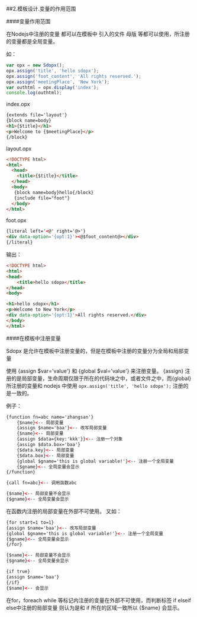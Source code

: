 ##2.模板设计.变量的作用范围

####变量作用范围

在Nodejs中注册的变量 都可以在模板中 引入的文件 母版 等都可以使用，所注册的变量都是全局变量。

如：
```js
var opx = new Sdopx();
opx.assign('title', 'hello sdopx');
opx.assign('foot_content', 'All rights reserved.');
opx.assign('meetingPlace', 'New York');
var outhtml = opx.display('index');
console.log(outhtml);
```

index.opx
```html
{extends file='layout'}
{block name=body}
<h1>{$title}</h1>
<p>Welcome to {$meetingPlace}</p>
{/block}
```

layout.opx
```html
<!DOCTYPE html>
<html>
  <head>
    <title>{$title}</title>
  </head>
  <body>
   {block name=body}hello{/block}
   {include file="foot"}
  </body>
</html>
```


foot.opx
```html
{literal left='<@' right='@>'}
<div data-option='{opt:1}'><@$foot_content@></div>
{/literal}
```

输出：
```html
<!DOCTYPE html>
<html>
<head>
    <title>hello sdopx</title>
</head>
<body>

<h1>hello sdopx</h1>
<p>Welcome to New York</p>
<div data-option='{opt:1}'>All rights reserved.</div>
</body>
</html>
```

####在模板中注册变量

Sdopx 是允许在模板中注册变量的，但是在模板中注册的变量分为全局和局部变量

使用 {assign $var='value'} 和  {global $val='value'} 来注册变量。
{assign} 注册的是局部变量，生命周期仅限于所在的代码块之中，或者文件之中，而{global} 所注册的变量和 nodejs 中使用 `opx.assign('title', 'hello sdopx');` 注册的是一致的。

例子：
```html
{function fn=abc name='zhangsan'}
    {$name}<-- 局部变量
    {assign $name='baa'}<-- 改写局部变量
    {$name}<-- 局部变量
    {assign $data={key:'kkk'}}<-- 注册一个对象
    {assign $data.box='baa'}
    {$data.key}<-- 局部变量
    {$data.box}<-- 局部变量
    {global $gname='this is global variable!'}<-- 注册一个全局变量
    {$gname}<-- 全局变量会显示
{/function}

{call fn=abc}<-- 调用函数abc

{$name}<-- 局部变量不会显示
{$gname}<-- 全局变量会显示
```
在函数内注册的局部变量在外部不可使用。
又如：
```html
{for start=1 to=1}
{assign $name='baa'}<-- 改写局部变量
{global $gname='this is global variable!'}<-- 注册一个全局变量
{$gname}<-- 全局变量会显示
{/for}

{$name}<-- 局部变量不会显示
{$gname}<-- 全局变量会显示

{if true}
{assign $name='baa'}
{/if}
{$name}<-- 会显示
```

在for，foreach while 等标记内注册的变量在外部不可使用，而判断标签 if elseif else中注册的局部变量 则认为是和 if 所在的区域一致所以 {$name} 会显示。


